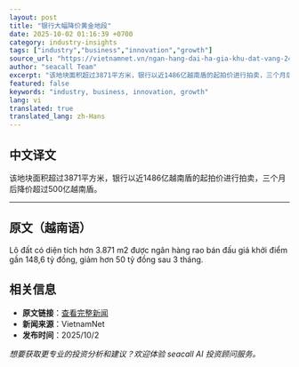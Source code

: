 ```yaml
---
layout: post
title: "银行大幅降价黄金地段"
date: 2025-10-02 01:16:39 +0700
category: industry-insights
tags: ["industry","business","innovation","growth"]
source_url: "https://vietnamnet.vn/ngan-hang-dai-ha-gia-khu-dat-vang-2447316.html"
author: "seacall Team"
excerpt: "该地块面积超过3871平方米，银行以近1486亿越南盾的起拍价进行拍卖，三个月后降价超过500亿越南盾。..."
featured: false
keywords: "industry, business, innovation, growth"
lang: vi
translated: true
translated_lang: zh-Hans
---
```


## 中文译文

该地块面积超过3871平方米，银行以近1486亿越南盾的起拍价进行拍卖，三个月后降价超过500亿越南盾。

---

## 原文（越南语）

Lô đất có diện tích hơn 3.871 m2 được ngân hàng rao bán đấu giá khởi điểm gần 148,6 tỷ đồng, giảm hơn 50 tỷ đồng sau 3 tháng.

## 相关信息

- **原文链接**：[查看完整新闻](https://vietnamnet.vn/ngan-hang-dai-ha-gia-khu-dat-vang-2447316.html)
- **新闻来源**：VietnamNet
- **发布时间**：2025/10/2

*想要获取更专业的投资分析和建议？欢迎体验 seacall AI 投资顾问服务。*